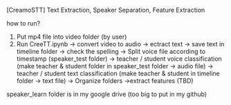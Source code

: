 [CreamoSTT]
Text Extraction, Speaker Separation, Feature Extraction

how to run?
1. Put mp4 file into video folder (by user)
2. Run CreeTT.ipynb
	-> convert video to audio
	-> ectract text
	-> save text in timeline folder
	-> check the spelling
	-> Split voice file according to timestamp (speaker_test folder)
	-> teacher / student voice classification (make teacher & student folder in speaker_test folder -> audio file)
	-> teacher / student text classification (make teacher & student in timeline folder -> text file)
	-> Organize folders
   ->extract features (TBD)

speaker_learn folder is in my google drive (too big to put in my github)
